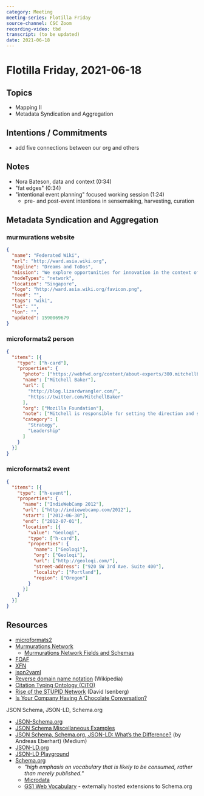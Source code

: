 ```yaml
---
category: Meeting
meeting-series: Flotilla Friday
source-channel: CSC Zoom
recording-video: tbd
transcript: (to be updated)
date: 2021-06-18
---
```

# Flotilla Friday, 2021-06-18

## Topics

- Mapping II
- Metadata Syndication and Aggregation

## Intentions / Commitments

- add five connections between our org and others

## Notes

- Nora Bateson, data and context (0:34)
- "fat edges" (0:34)
- "intentional event planning" focused working session (1:24)
    - pre- and post-event intentions in sensemaking, harvesting, curation

## Metadata Syndication and Aggregation

### murmurations website

```json
{
  "name": "Federated Wiki",
  "url": "http://ward.asia.wiki.org",
  "tagline": "Dreams and ToDos",
  "mission": "We explore opportunities for innovation in the context of federated wiki as a participant in a \\\"pod\\\" of developers.",
  "nodeTypes": "network",
  "location": "Singapore",
  "logo": "http://ward.asia.wiki.org/favicon.png",
  "feed": "",
  "tags": "wiki",
  "lat": "",
  "lon": "",
  "updated": 1590069679
}
```

### microformats2 person

```json
{
  "items": [{ 
    "type": ["h-card"],
    "properties": {
      "photo": ["https://webfwd.org/content/about-experts/300.mitchellbaker/mentor_mbaker.jpg"],
      "name": ["Mitchell Baker"],
      "url": [
        "http://blog.lizardwrangler.com/",
        "https://twitter.com/MitchellBaker"
      ],
      "org": ["Mozilla Foundation"],
      "note": ["Mitchell is responsible for setting the direction and scope of the Mozilla Foundation and its activities."],
      "category": [
        "Strategy",
        "Leadership"
      ]
    }
  }]
}
```

### microformats2 event

```json
{
  "items": [{ 
    "type": ["h-event"],
    "properties": {
      "name": ["IndieWebCamp 2012"],
      "url": ["http://indiewebcamp.com/2012"],
      "start": ["2012-06-30"],
      "end": ["2012-07-01"],
      "location": [{
        "value": "Geoloqi",
        "type": ["h-card"],
        "properties": {
          "name": ["Geoloqi"],
          "org": ["Geoloqi"],
          "url": ["http://geoloqi.com/"],
          "street-address": ["920 SW 3rd Ave. Suite 400"],
          "locality": ["Portland"],
          "region": ["Oregon"]
        }
      }]
    }
  }]
}
```


## Resources

- [microformats2](http://microformats.org/wiki/microformats2)
- [Murmurations Network](https://murmurations.network/)
    - [Murmurations Network Fields and Schemas](https://github.com/MurmurationsNetwork/MurmurationsLibrary)
- [FOAF](http://www.foaf-project.org/)
- [XFN](http://www.gmpg.org/xfn/)
- [json2yaml](https://www.json2yaml.com/)
- [Reverse domain name notation](https://en.wikipedia.org/wiki/Reverse_domain_name_notation) (Wikipedia)
- [Citation Typing Ontology (CiTO)](http://www.sparontologies.net/ontologies/cito)
- [Rise of the STUPID Network](https://isen.com/stupid.html) (David Isenberg)
- [Is Your Company Having A Chocolate Conversation?](https://www.forbes.com/sites/brycehoffman/2015/02/20/is-your-company-having-a-chocolate-conversation/)

JSON Schema, JSON-LD, Schema.org
- [JSON-Schema.org](https://json-schema.org/)
- [JSON Schema Miscellaneous Examples](https://json-schema.org/learn/miscellaneous-examples.html)
- [JSON Schema, Schema\.org, JSON\-LD: What’s the Difference?](https://medium.com/@dashjoin/json-schema-schema-org-json-ld-whats-the-difference-e30d7315686a) (by Andreas Eberhart) (Medium)
- [JSON-LD.org](https://json-ld.org/)
- [JSON-LD Playground](https://json-ld.org/playground/)
- [Schema.org](https://schema.org/)
    - _"high emphasis on vocabulary that is likely to be consumed, rather than merely published."_
    - [Microdata](https://en.wikipedia.org/wiki/Microdata_(HTML))
    - [GS1 Web Vocabulary](https://www.gs1.org/voc/) - externally hosted extensions to Schema.org